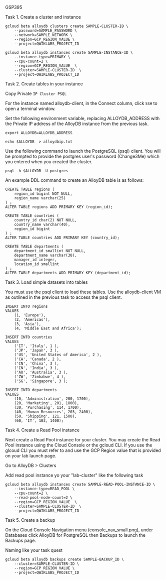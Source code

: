 GSP395

Task 1. Create a cluster and instance

```
gcloud beta alloydb clusters create SAMPLE-CLUSTER-ID \
    --password=SAMPLE_PASSWORD \
    --network=SAMPLE_NETWORK \
    --region=GCP_REGION_VALUE \
    --project=QWIKLABS_PROJECT_ID
```

```
gcloud beta alloydb instances create SAMPLE-INSTANCE-ID \
    --instance-type=PRIMARY \
    --cpu-count=2 \
    --region=GCP_REGION_VALUE  \
    --cluster=SAMPLE-CLUSTER-ID  \
    --project=QWIKLABS_PROJECT_ID
```

Task 2. Create tables in your instance

Copy Private ``IP Cluster PSQL``

For the instance named alloydb-client, in the Connect column, click `SSH` to open a terminal window.

Set the following environment variable, replacing ALLOYDB_ADDRESS with the Private IP address of the AlloyDB instance from the previous task.

```
export ALLOYDB=ALLOYDB_ADDRESS

echo $ALLOYDB  > alloydbip.txt 
```

Use the following command to launch the PostgreSQL (psql) client. You will be prompted to provide the postgres user's password (Change3Me) which you entered when you created the cluster.

```
psql -h $ALLOYDB -U postgres
```

An example DDL command to create an AlloyDB table is as follows:

```
CREATE TABLE regions (
    region_id bigint NOT NULL,
    region_name varchar(25)
) ;
ALTER TABLE regions ADD PRIMARY KEY (region_id);
```

```
CREATE TABLE countries (
    country_id char(2) NOT NULL,
    country_name varchar(40),
    region_id bigint
) ;
ALTER TABLE countries ADD PRIMARY KEY (country_id);
```

```
CREATE TABLE departments (
    department_id smallint NOT NULL,
    department_name varchar(30),
    manager_id integer,
    location_id smallint
) ;
ALTER TABLE departments ADD PRIMARY KEY (department_id);
```

Task 3. Load simple datasets into tables

You must use the psql client to load these tables. Use the alloydb-client VM as outlined in the previous task to access the psql client.

```
INSERT INTO regions
VALUES 
    (1, 'Europe'),
    (2, 'Americas'),
    (3, 'Asia'),
    (4, 'Middle East and Africa');
```

```
INSERT INTO countries
VALUES 
    ('IT', 'Italy', 1 ),
    ('JP', 'Japan', 3 ),
    ('US', 'United States of America', 2 ),
    ('CA', 'Canada', 2 ),
    ('CN', 'China', 3 ),
    ('IN', 'India', 3 ),
    ('AU', 'Australia', 3 ),
    ('ZW', 'Zimbabwe', 4 ),
    ('SG', 'Singapore', 3 );
```

```
INSERT INTO departments
VALUES 
    (10, 'Administration', 200, 1700),
    (20, 'Marketing', 201, 1800),
    (30, 'Purchasing', 114, 1700),
    (40, 'Human Resources', 203, 2400),
    (50, 'Shipping', 121, 1500),
    (60, 'IT', 103, 1400);
```

Task 4. Create a Read Pool instance

Next create a Read Pool instance for your cluster. You may create the Read Pool instance using the Cloud Console or the gcloud CLI. If you use the glcoud CLI you must refer to and use the GCP Region value that is provided on your lab launch page.

Go to AlloyDB > Clusters

Add read pool instance yo your "lab-cluster" like the following task

```
gcloud beta alloydb instances create SAMPLE-READ-POOL-INSTANCE-ID \
    --instance-type=READ_POOL \
    --cpu-count=2 \
    --read-pool-node-count=2 \
    --region=GCP_REGION_VALUE  \
    --cluster=SAMPLE-CLUSTER-ID  \
    --project=QWIKLABS_PROJECT_ID
```

Task 5. Create a backup

On the Cloud Console Navigation menu (console_nav_small.png), under Databases click AlloyDB for PostgreSQL then Backups to launch the Backups page.

Naming like your task quest

```
gcloud beta alloydb backups create SAMPLE-BACKUP_ID \
    --cluster=SAMPLE-CLUSTER-ID \
    --region=GCP_REGION_VALUE \
    --project=QWIKLABS_PROJECT_ID
```